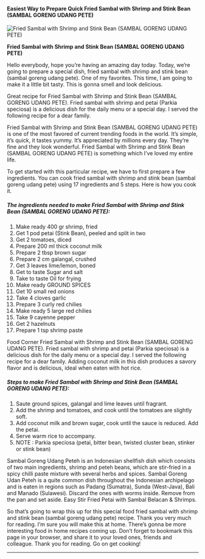             

#### Easiest Way to Prepare Quick Fried Sambal with Shrimp and Stink Bean (SAMBAL GORENG UDANG PETE)

![Fried Sambal with Shrimp and Stink Bean (SAMBAL GORENG UDANG PETE)](https://img-global.cpcdn.com/recipes/2535964_448b040db664459b/751x532cq70/fried-sambal-with-shrimp-and-stink-bean-sambal-goreng-udang-pete-recipe-main-photo.jpg)

**Fried Sambal with Shrimp and Stink Bean (SAMBAL GORENG UDANG PETE)**

Hello everybody, hope you’re having an amazing day today. Today, we’re going to prepare a special dish, fried sambal with shrimp and stink bean (sambal goreng udang pete). One of my favorites. This time, I am going to make it a little bit tasty. This is gonna smell and look delicious.

Great recipe for Fried Sambal with Shrimp and Stink Bean (SAMBAL GORENG UDANG PETE). Fried sambal with shrimp and petai (Parkia speciosa) is a delicious dish for the daily menu or a special day. I served the following recipe for a dear family.

Fried Sambal with Shrimp and Stink Bean (SAMBAL GORENG UDANG PETE) is one of the most favored of current trending foods in the world. It’s simple, it’s quick, it tastes yummy. It’s appreciated by millions every day. They’re fine and they look wonderful. Fried Sambal with Shrimp and Stink Bean (SAMBAL GORENG UDANG PETE) is something which I’ve loved my entire life.

To get started with this particular recipe, we have to first prepare a few ingredients. You can cook fried sambal with shrimp and stink bean (sambal goreng udang pete) using 17 ingredients and 5 steps. Here is how you cook it.

##### The ingredients needed to make Fried Sambal with Shrimp and Stink Bean (SAMBAL GORENG UDANG PETE):

1.  Make ready 400 gr shrimp, fried
2.  Get 1 pod petai (Stink Bean), peeled and split in two
3.  Get 2 tomatoes, diced
4.  Prepare 200 ml thick coconut milk
5.  Prepare 2 tbsp brown sugar
6.  Prepare 2 cm galangal, crushed
7.  Get 3 leaves lime/lemon, boned
8.  Get to taste Sugar and salt
9.  Take to taste Oil for frying
10.  Make ready GROUND SPICES
11.  Get 10 small red onions
12.  Take 4 cloves garlic
13.  Prepare 3 curly red chilies
14.  Make ready 5 large red chilies
15.  Take 9 cayenne pepper
16.  Get 2 hazelnuts
17.  Prepare 1 tsp shrimp paste

Food Corner Fried Sambal with Shrimp and Stink Bean (SAMBAL GORENG UDANG PETE). Fried sambal with shrimp and petai (Parkia speciosa) is a delicious dish for the daily menu or a special day. I served the following recipe for a dear family. Adding coconut milk in this dish produces a savory flavor and is delicious, ideal when eaten with hot rice.

##### Steps to make Fried Sambal with Shrimp and Stink Bean (SAMBAL GORENG UDANG PETE):

1.  Saute ground spices, galangal and lime leaves until fragrant.
2.  Add the shrimp and tomatoes, and cook until the tomatoes are slightly soft.
3.  Add coconut milk and brown sugar, cook until the sauce is reduced. Add the petai.
4.  Serve warm rice to accompany.
5.  NOTE : Parkia speciosa (petai, bitter bean, twisted cluster bean, stinker or stink bean)

Sambal Goreng Udang Peteh is an Indonesian shellfish dish which consists of two main ingredients, shrimp and peteh beans, which are stir-fried in a spicy chilli paste mixture with several herbs and spices. Sambal Goreng Udan Peteh is a quite common dish throughout the Indonesian archipelago and is eaten in regions such as Padang (Sumatra), Sunda (West-Java), Bali and Manado (Sulawesi). Discard the ones with worms inside. Remove from the pan and set aside. Easy Stir Fried Petai with Sambal Belacan & Shrimps.

So that’s going to wrap this up for this special food fried sambal with shrimp and stink bean (sambal goreng udang pete) recipe. Thank you very much for reading. I’m sure you will make this at home. There’s gonna be more interesting food in home recipes coming up. Don’t forget to bookmark this page in your browser, and share it to your loved ones, friends and colleague. Thank you for reading. Go on get cooking!

* * *